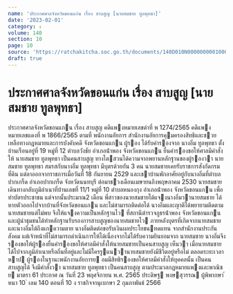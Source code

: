 ```yaml
---
name: 'ประกาศศาลจังหวัดขอนแก่น เรื่อง สาบสูญ [นายสมชาย ทูลพุทธา]'
date: '2023-02-01'
category: ง
volume: 140
section: 10
page: 10
source: 'https://ratchakitcha.soc.go.th/documents/140D010N0000000001000.pdf'
draft: true
---
```


# ประกาศศาลจังหวัดขอนแก่น เรื่อง สาบสูญ [นายสมชาย ทูลพุทธา]

ประกาศศาลจังหวัดขอนแกน เรื่อง สาบสูญ คดีแพงหมายเลขดําที่ พ 1274/2565 คดีแพงหมายเลขแดงที่ พ 1866/2565 ตามที่ พนักงานอัยการ สํานักงานอัยการคุมครองสิทธิและชวยเหลือทางกฎหมายและการบังคับคดี จังหวัดขอนแกน ผู้รอง ได้รับคํารองจาก นางอิ่ม ทูลพุทธา ตั้งบ้านเรือนอยู่ที่ 19 หมู่ที่ 12 ตําบลวังชัย อําเภอน้ําพอง จังหวัดขอนแกน ยื่นคํารองขอให้ศาลมีคําสั่งให้ นายสมชาย ทูลพุทธา เป็นคนสาบสูญ ทางไตสวนได้ความจากพยานหลักฐานของผู้รองวา นายสมชาย ทูลพุทธา สมรสกับนางอิ่ม ทูลพุทธา มีบุตรด้วยกัน 3 คน นายสมชายเคยรับราชการสังกัดกรมที่ดิน แต่ลาออกจากราชการเมื่อวันที่ 18 กันยายน 2529 และเชาบ้านพักอาศัยอยู่กับนางอิ่มที่ตําบลปากเกร็ด อําเภอปากเกร็ด จังหวัดนนทบุรี ต่อมาชวงเดือนเมษายนถึงพฤษภาคม 2530 นายสมชายเดินทางกลับภูมิลําเนาที่บ้านเลขที่ 11/1 หมู่ที่ 10 ตําบลหนองกุง อําเภอน้ําพอง จังหวัดขอนแกน เพื่อทําบัตรประชาชน แต่จากนั้นประมาณ2 เดือน พี่สาวของนายสมชายได้แจงนางอิ่มวานายสมชาย ได้หายตัวออกไปจากบ้านที่จังหวัดขอนแกน และไม่สามารถติดต่อได้ นางอิ่มและญาติได้พยายามติดตามนายสมชายแต่ไม่พบ จึงให้แจงความเป็นหลักฐานไว ที่สถานีตํารวจภูธรน้ําพอง จังหวัดขอนแกน และผู้นําชุมชนได้ทําหลักฐานรับรองการสาบสูญของนายสมชายไว ภายหลังบุตรที่เกิดจากนายสมชายและนางอิ่มได้ถึงแกความตาย นางอิ่มติดต่อขอรับเงินผลประโยชนทดแทน จากสํานักงานประกันสังคม แต่เจ้าหน้าที่ไม่สามารถดําเนินการให้ได้เนื่องจากไม่ได้รับความยินยอมจาก นายสมชาย นางอิ่มจึงรองขอให้ผู้รองยื่นคํารองขอให้ศาลมีคําสั่งให้นายสมชายเป็นคนสาบสูญ เห็นวา เมื่อนายสมชายได้ไปจากภูมิลําเนาหรือถิ่นที่อยู่และไม่มีใครรูแนวานายสมชายยังมีชีวิตอยู่หรือไม่ ตลอดระยะเวลาหาป ผู้รองในฐานะพนักงานอัยการย อมมีสิทธิรองขอให้ศาลมีคําสั่งให้บุคคลนั้น เป็นคนสาบสูญได้ จึงมีคําสั่งวา นายสมชาย ทูลพุทธา เป็นคนสาบสูญ ตามประมวลกฎหมายแพงและพาณิชย มาตรา 61 ประกาศ ณ วันที่ 23 พฤศจิกายน พ.ศ. 2565 ประดิษฐ พงษสุวรรณ ผู้พิพากษา ้ หนา 10 ่ เลม 140 ตอนที่ 10 ง ราชกิจจานุเบกษา 2 กุมภาพันธ์ 2566
